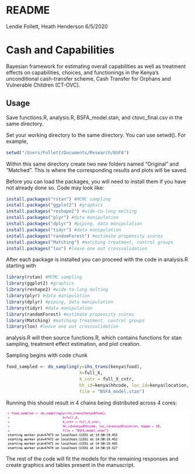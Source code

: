 README
================
Lendie Follett, Heath Henderson
6/5/2020

# Cash and Capabilities

Bayesian framework for estimating overall capabilities as well as
treatment effects on capabilities, choices, and functionings in the
Kenya’s unconditional cash-transfer scheme, Cash Transfer for Orphans
and Vulnerable Children (CT-OVC).

## Usage

Save functions.R, analysis.R, BSFA_model.stan, and ctovc_final.csv in
the same directory.

Set your working directory to the same directory. You can use setwd().
For example,

``` r
setwd("/Users/Follett/Documents/Research/BSFA")
```

Within this same directory create two new folders named “Original” and
“Matched”. This is where the corresponding results and plots will be
saved.

Before you can load the packages, you will need to install them if you
have not already done so. Code may look like:

``` r
install.packages("rstan") #MCMC sampling
install.packages("ggplot2") #graphics
install.packages("reshape2") #wide-to-long melting
install.packages("plyr") #data manipulation
install.packages("dplyr") #piping, data manipulation
install.packages("tidyr") #data manipulation
install.packages("randomForest") #estimate propensity scores
install.packages("Matching") #matching treatment, control groups
install.packages("loo") #leave one out crossvalidation
```

After each package is installed you can proceed with the code in
analysis.R starting with

``` r
library(rstan) #MCMC sampling
library(ggplot2) #graphics
library(reshape2) #wide-to-long melting
library(plyr) #data manipulation
library(dplyr) #piping, data manipulation
library(tidyr) #data manipulation
library(randomForest) #estimate propensity scores
library(Matching) #matching treatment, control groups
library(loo) #leave one out crossvalidation
```

analysis.R will then source functions.R, which contains functions for
stan sampling, treatment effect estimation, and plot creation.

Sampling begins with code chunk

``` r
food_sampled <- do_sampling(y=ihs_trans(kenya$food),
                            X=full_X, 
                            X_cntr = full_X_cntr,
                            hh_id=kenya$hhcode, loc_id=kenya$location, kappa = 10,
                            file = "BSFA_model.stan")
```

Running this should result in 4 chains being distributed across 4 cores:

![](Screen%20Shot%202020-06-05%20at%202.53.01%20PM.png)

The rest of the code will fit the models for the remaining responses and
create graphics and tables present in the manuscript.
